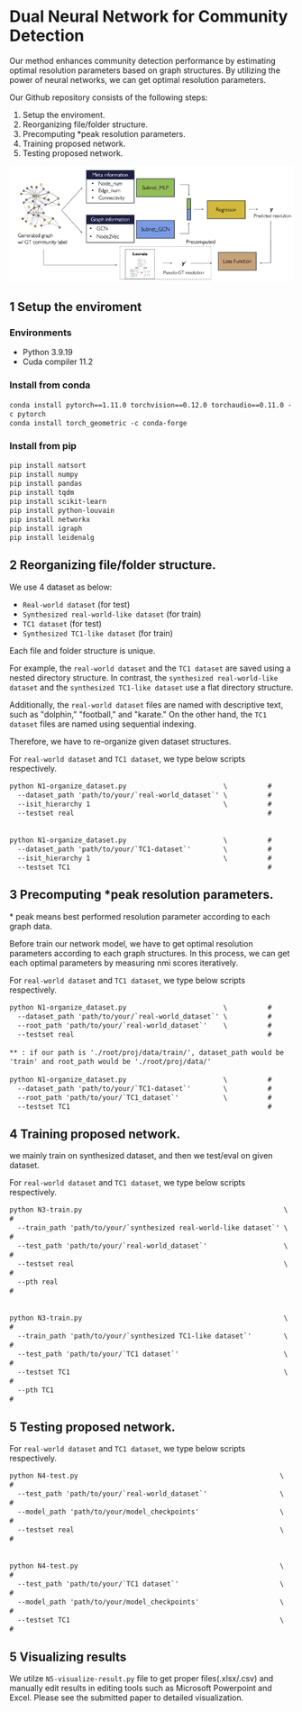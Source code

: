 # Dual Neural Network for Community Detection

Our method enhances community detection performance by estimating optimal resolution parameters based on graph structures.
By utilizing the power of neural networks, we can get optimal resolution parameters.

Our Github repository consists of the following steps:
1. Setup the enviroment.
2. Reorganizing file/folder structure.
3. Precomputing *peak resolution parameters.
4. Training proposed network.
5. Testing proposed network.

<img src="fig/overview.png" width="1000">


## 1 Setup the enviroment
### Environments
- Python 3.9.19
- Cuda compiler 11.2

### Install from conda
```
conda install pytorch==1.11.0 torchvision==0.12.0 torchaudio==0.11.0 -c pytorch
conda install torch_geometric -c conda-forge
```

### Install from pip
```
pip install natsort
pip install numpy
pip install pandas
pip install tqdm
pip install scikit-learn
pip install python-louvain
pip install networkx
pip install igraph
pip install leidenalg
```


## 2 Reorganizing file/folder structure.
We use 4 dataset as below:
 - `Real-world dataset` (for test)
 - `Synthesized real-world-like dataset` (for train)
 - `TC1 dataset` (for test)
 - `Synthesized TC1-like dataset` (for train)

Each file and folder structure is unique.

For example, the `real-world dataset` and the `TC1 dataset` are saved using a nested directory structure. 
In contrast, the `synthesized real-world-like dataset` and the `synthesized TC1-like dataset` use a flat directory structure.

Additionally, the `real-world dataset` files are named with descriptive text, such as "dolphin," "football," and "karate." 
On the other hand, the `TC1 dataset` files are named using sequential indexing.

Therefore, we have to re-organize given dataset structures.

For `real-world dataset` and `TC1 dataset`, we type below scripts respectively.
```
python N1-organize_dataset.py                        \          # 
  --dataset_path 'path/to/your/`real-world_dataset`' \          # 
  --isit_hierarchy 1                                 \          #
  --testset real                                                #


python N1-organize_dataset.py                        \          # 
  --dataset_path 'path/to/your/`TC1-dataset`'        \          # 
  --isit_hierarchy 1                                 \          #
  --testset TC1                                                 #
```


## 3 Precomputing *peak resolution parameters.
\* peak means best performed resolution parameter according to each graph data.

Before train our network model, we have to get optimal resolution parameters according to each graph structures.
In this process, we can get each optimal parameters by measuring nmi scores iteratively.

For `real-world dataset` and `TC1 dataset`, we type below scripts respectively.
```
python N1-organize_dataset.py                        \          # 
  --dataset_path 'path/to/your/`real-world_dataset`' \          # 
  --root_path 'path/to/your/`real-world_dataset`'    \          #
  --testset real                                                #

** : if our path is './root/proj/data/train/', dataset_path would be 'train' and root_path would be './root/proj/data/'

python N1-organize_dataset.py                        \          # 
  --dataset_path 'path/to/your/`TC1-dataset`'        \          # 
  --root_path 'path/to/your/`TC1_dataset`'           \          #
  --testset TC1                                                 #
```



## 4 Training proposed network.
we mainly train on synthesized dataset, and then we test/eval on given dataset.

For `real-world dataset` and `TC1 dataset`, we type below scripts respectively.
```
python N3-train.py                                                  \          # 
  --train_path 'path/to/your/`synthesized real-world-like dataset`' \          # 
  --test_path 'path/to/your/`real-world_dataset`'                   \          #
  --testset real                                                    \          #
  --pth real                                                                   #


python N3-train.py                                                  \          # 
  --train_path 'path/to/your/`synthesized TC1-like dataset`'        \          # 
  --test_path 'path/to/your/`TC1 dataset`'                          \          #
  --testset TC1                                                     \          #
  --pth TC1                                                                    #
```



## 5 Testing proposed network.
For `real-world dataset` and `TC1 dataset`, we type below scripts respectively.
```
python N4-test.py                                                  \          # 
  --test_path 'path/to/your/`real-world_dataset`'                  \          #
  --model_path 'path/to/your/model_checkpoints'                    \          # 
  --testset real                                                   \          #


python N4-test.py                                                  \          # 
  --test_path 'path/to/your/`TC1 dataset`'                         \          #
  --model_path 'path/to/your/model_checkpoints'                    \          # 
  --testset TC1                                                    \          #
```



## 5 Visualizing results
We utilze `N5-visualize-result.py` file to get proper files(.xlsx/.csv) and manually edit results in editing tools such as Microsoft Powerpoint and Excel.
Please see the submitted paper to detailed visualization.
